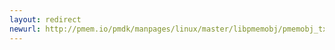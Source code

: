 ```yaml
---
layout: redirect
newurl: http://pmem.io/pmdk/manpages/linux/master/libpmemobj/pmemobj_tx_begin.3.html
---
```

